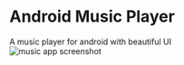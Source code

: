 ﻿# Android Music Player 

A music player for android with beautiful UI 
<br/>
<img src="../master/app/src/main/res/drawable/music_screenshot.png"  alt="music app screenshot">